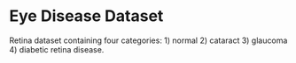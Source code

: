 # Eye Disease  Dataset
Retina dataset containing four categories: 1) normal 2) cataract 3) glaucoma 4) diabetic retina disease. 
